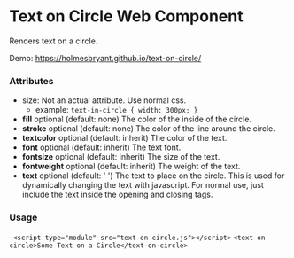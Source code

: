 # Text on Circle Web Component

Renders text on a circle.

Demo: https://holmesbryant.github.io/text-on-circle/

### Attributes

-   size: Not an actual attribute. Use normal css.
    -   example: `text-in-circle { width: 300px; }`
-   **fill** optional (default: none) The color of the inside of the
    circle.
-   **stroke** optional (default: none) The color of the line around the
    circle.
-   **textcolor** optional (default: inherit) The color of the text.
-   **font** optional (default: inherit) The text font.
-   **fontsize** optional (default: inherit) The size of the text.
-   **fontweight** optional (default: inherit) The weight of the text.
-   **text** optional (default: ' ') The text to place on the circle.
    This is used for dynamically changing the text with javascript. For
    normal use, just include the text inside the opening and closing
    tags.

### Usage

` <script type="module" src="text-on-circle.js"></script>`
`<text-on-circle>Some Text on a Circle</text-on-circle> `
